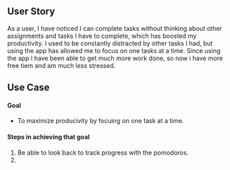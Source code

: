## User Story
As a user, I have noticed I can complete tasks without thinking about other assignments and tasks I have to complete, which has boosted my productivity. I used to be constantly distracted by other tasks I had, but using the app has allowed me to focus on one tasks at a time. Since using the app I have been able to get much more work done, so now i have more free tiem and am much less stressed. 

## Use Case

#### Goal
* To maximize producivity by focuing on one task at a time. 

#### Steps in achieving that goal
1. Be able to look back to track progress with the pomodoros.
2. 




